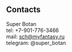 
## Contacts

Super Botan  
tel: +7-901-776-3466  
mail: sch@myfantasy.ru  
telegram: @super_botan  